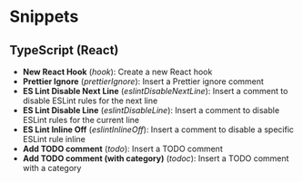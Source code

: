# Snippets

## TypeScript (React)

- **New React Hook** (_hook_): Create a new React hook
- **Prettier Ignore** (_prettierIgnore_): Insert a Prettier ignore comment
- **ES Lint Disable Next Line** (_eslintDisableNextLine_): Insert a comment to disable ESLint rules for the next line
- **ES Lint Disable Line** (_eslintDisableLine_): Insert a comment to disable ESLint rules for the current line
- **ES Lint Inline Off** (_eslintInlineOff_): Insert a comment to disable a specific ESLint rule inline
- **Add TODO comment** (_todo_): Insert a TODO comment
- **Add TODO comment (with category)** (_todoc_): Insert a TODO comment with a category
